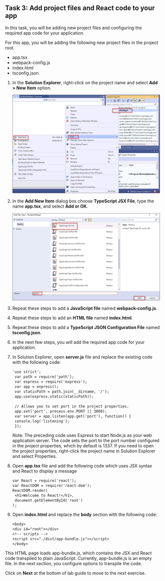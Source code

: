 ## Task 3: Add project files and React code to your app

In this task, you will be adding new project files and configuring the required app code for your application.
 
 For this app, you will be adding the following new project files in the project root.
 - app.tsx
 - webpack-config.js
 - index.html
 - tsconfig.json
 
 1. In the **Solution Explorer**, right-click on the project name and select **Add > New Item** option.
    
    ![](images/proj-additem.png)
 
 2. In the **Add New Item** dialog box choose **TypeScript JSX File**, type the name **app.tsx**, and select **Add or OK**.
     
    ![](images/appfile.png)
     
 3. Repeat these steps to add a **JavaScript file** named **webpack-config.js**.

 4. Repeat these steps to add an **HTML file** named **index.html**.

 5. Repeat these steps to add a **TypeScript JSON Configuration File** named **tsconfig.json**.
 
 6. In the next few steps, you will add the required app code for your application.
 
 7. In Solution Explorer, open **server.js** file and replace the existing code with the following code:
 
    ```
    'use strict';
     var path = require('path');
     var express = require('express');
     var app = express();
     var staticPath = path.join(__dirname, '/');
     app.use(express.static(staticPath));

     // Allows you to set port in the project properties.
     app.set('port', process.env.PORT || 3000);
     var server = app.listen(app.get('port'), function() {
     console.log('listening');
     });
    ```
    Note: The preceding code uses Express to start Node.js as your web application server. The code sets the port to the port number configured in the project properties, which by default is 1337. If you need to open the project properties, right-click the project name in Solution Explorer and select Properties.

8. Open **app.tsx** file and add the following code which uses JSX syntax and React to display a message
   
   ```
   var React = require('react');
   var ReactDOM = require('react-dom');
   ReactDOM.render(
    <h1>Welcome to React!</h1>,
    document.getElementById('root')
   );
   ```
 
 9. Open **index.html** and replace the **body** section with the following code:
    ```
    <body>
    <div id="root"></div>
    <!-- scripts -->
    <script src="./dist/app-bundle.js"></script>
    </body>
    ```
 This HTML page loads app-bundle.js, which contains the JSX and React code transpiled to plain JavaScript. Currently, app-bundle.js is an empty file. In the next section, you configure options to transpile the code.


Click on **Next** at the bottom of lab guide to move to the next exercise.
